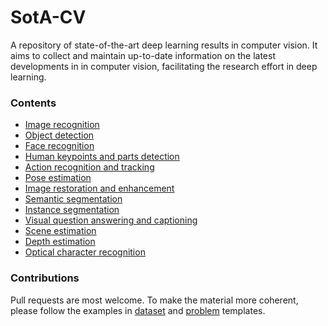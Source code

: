 # SotA-CV
A repository of state-of-the-art deep learning results in computer vision.
It aims to collect and maintain up-to-date information on the latest developments in
in computer vision, facilitating the research effort in deep learning.

### Contents

* [Image recognition](content/image_recognition.md)
* [Object detection](content/object_detection.md)
* [Face recognition](content/face_recognition.md)
* [Human keypoints and parts detection](content/human_keypoints_and_parts_detection.md)
* [Action recognition and tracking](content/action_recognition_and_tracking.md)
* [Pose estimation](content/pose_estimation.md)
* [Image restoration and enhancement](content/image_restoration_and_enhancement.md)
* [Semantic segmentation](content/semantic_segmentation.md)
* [Instance segmentation](content/instance_segmentation.md)
* [Visual question answering and captioning](content/visual_qa_and_captioning.md)
* [Scene estimation](content/scene_estimation.md)
* [Depth estimation](content/depth_estimation.md)
* [Optical character recognition](content/ocr.md)

### Contributions

Pull requests are most welcome. To make the material more coherent,
please follow the examples in [dataset](dataset_template.md) and [problem](problem_template.md) templates.